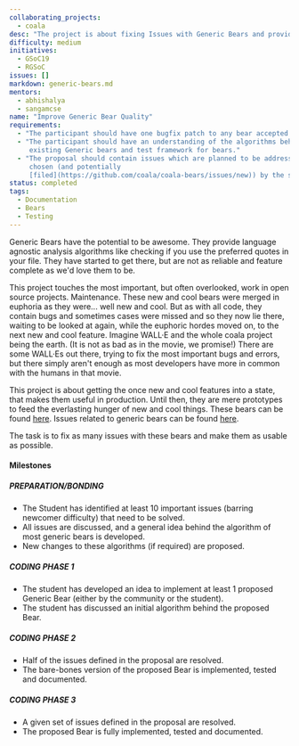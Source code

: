 ```yaml
---
collaborating_projects:
  - coala
desc: "The project is about fixing Issues with Generic Bears and providing better API."
difficulty: medium
initiatives:
  - GSoC19
  - RGSoC
issues: []
markdown: generic-bears.md
mentors:
  - abhishalya
  - sangamcse
name: "Improve Generic Bear Quality"
requirements:
  - "The participant should have one bugfix patch to any bear accepted."
  - "The participant should have an understanding of the algorithms behind
     existing Generic bears and test framework for bears."
  - "The proposal should contain issues which are planned to be addressed,
     chosen (and potentially
     [filed](https://github.com/coala/coala-bears/issues/new)) by the student."
status: completed
tags:
  - Documentation
  - Bears
  - Testing
---
```


Generic Bears have the potential to be awesome.
They provide language agnostic analysis algorithms like checking if you use the
preferred quotes in your file.
They have started to get there, but are not as reliable and feature complete as
we'd love them to be.

This project touches the most important, but often overlooked, work in open
source projects. Maintenance.
These new and cool bears were merged in euphoria as they were... well new and
cool.
But as with all code, they contain bugs and sometimes cases were missed and so
they now lie there, waiting to be looked at again, while the euphoric hordes
moved on, to the next new and cool feature.
Imagine WALL·E and the whole coala project being the earth.
(It is not as bad as in the movie, we promise!)
There are some WALL·Es out there, trying to fix the most important bugs and
errors, but there simply aren't enough as most developers have more in common
with the humans in that movie.

This project is about getting the once new and cool features into a state, that
makes them useful in production.
Until then, they are mere prototypes to feed the everlasting hunger of new and
cool things.
These bears can be found
[here](https://github.com/coala/coala-bears/tree/master/bears/general). Issues
related to generic bears can be found
[here](https://github.com/coala/coala-bears/issues?utf8=%E2%9C%93&q=is%3Aissue%20is%3Aopen%20label%3Aarea%2Fgenericbears%20).

The task is to fix as many issues with these bears and make them as usable
as possible.

#### Milestones

##### PREPARATION/BONDING

* The Student has identified at least 10 important issues
  (barring newcomer difficulty) that need to be solved.
* All issues are discussed, and a general idea behind the algorithm of
  most generic bears is developed.
* New changes to these algorithms (if required) are proposed.

##### CODING PHASE 1

* The student has developed an idea to implement at least 1 proposed Generic
  Bear (either by the community or the student).
* The student has discussed an initial algorithm behind the proposed Bear.

##### CODING PHASE 2

* Half of the issues defined in the proposal are resolved.
* The bare-bones version of the proposed Bear is implemented, tested and
  documented.

##### CODING PHASE 3

* A given set of issues defined in the proposal are resolved.
* The proposed Bear is fully implemented, tested and documented.
